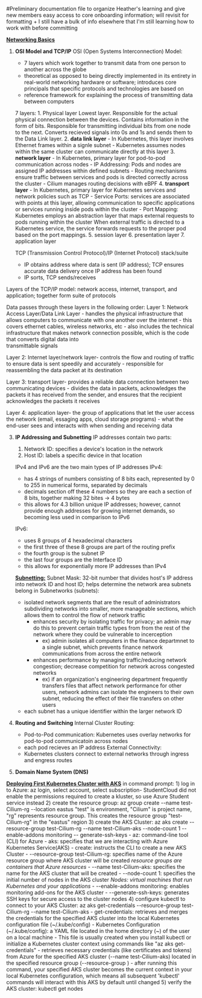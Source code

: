 #Preliminary documentation file to organize Heather's learning and give new members easy access to core onboarding information; will revisit for formatting + I still have a bulk of info elsewhere that I'm still learning how to work with before committing

<u><strong>Networking Basics</strong></u>

1. **OSI Model and TCP/IP**
   OSI (Open Systems Interconnection) Model:
      - 7 layers which work together to transmit data from one person to another across the globe
      - theoretical as opposed to being directly implemented in its entirety in real-world networking hardware or software; introduces core principals
        that specific protocols and technologies are based on
      - reference framework for explaining the process of transmitting data between computers
        
      7 layers:
       1\. Physical layer
           Lowest layer. Responsible for the actual physical connection between the devices. Contains information in the form of bits.
           Responsible for transmitting individual bits from one node to the next. Converts recieved signals into 0s and 1s and sends them to the
           Data Link layer.
       2\. **data link layer**
         - In Kubernetes, this layer involves Ethernet frames within a signle subnet
         - Kubernetes assumes nodes within the same cluster can communicate directly at this layer
       3\. **network layer**
         - In Kubernetes, primary layer for pod-to-pod communication across nodes
         - IP Addressing: Pods and nodes are assigned IP addresses within defined subnets
         - Routing mechanisms ensure traffic between services and pods is directed correctly across the cluster
            - Cilium manages routing decisions with eBPF
       4\. **transport layer**
         - In Kubernetes, primary layer for Kubernetes services and network policies such as TCP
         - Service Ports: services are associated with points at this layer, allowing communication to specific applications or
           services running inside pods within the cluster
         - Port Mapping: Kubernetes employs an abstraction layer that maps external requests to pods running within the cluster
                         When external traffic is directed to a Kubernetes service, the service forwards requests to the proper
                         pod based on the port mappings.
       5\. session layer
       6\. presentation layer
       7\. application layer
   
   TCP (Transmission Control Protocol)/IP (Internet Protocol) stack/suite
    - IP obtains address where data is sent (IP address); TCP ensures accurate data delivery once IP address has been found
    - IP sorts, TCP sends/receives

  Layers of the TCP/IP model: network access, internet, transport, and application; together form suite of protocols

  Data passes through these layers in the following order:
  Layer 1: Network Access Layer/Data Link Layer
      - handles the physical infrastructure that allows computers to communicate with one another over the internet
          - this covers ethernet cables, wireless networks, etc
      - also includes the technical infrastructure that makes network connection possible, which is the code that converts digital data into  
        transmittable signals
  
  Layer 2: Internet layer/network layer- controls the flow and routing of traffic to ensure data is sent speedily and accurately
      - responsible for reassembling the data packet at its destination
  
  Layer 3: transport layer- provides a reliable data connection between two communicating devices
      - divides the data in packets, acknowledges the packets it has received from the sender, and ensures that the recipient acknowledges the packets it receives
  
  Layer 4: application layer- the group of applications that let the user access the network (email, essaging apps, cloud storage programs)
      - what the end-user sees and interacts with when sending and receiving data

      
3. **IP Addressing and Subnetting**
   IP addresses contain two parts:
    1) Network ID: specifies a device's location in the network
    2) Host ID: labels a specific device in that location
       
   IPv4 and IPv6 are the two main types of IP addresses 
   IPv4:
   - has 4 strings of numbers consisting of 8 bits each, represented by 0 to 255 in numerical forms, separated by decimals
   - decimals section off these 4 numbers so they are each a section of 8 bits, together making 32 bites -> 4 bytes
   - this allows for 4.3 billion unique IP addresses; however, cannot provide enough addresses for growing internet demands, so becoming less used in comparison to IPv6

   IPv6:
   - uses 8 groups of 4 hexadecimal characters
   - the first three of these 8 groups are part of the routing prefix
   - the fourth group is the subnet IP
   - the last four groups are the Interface ID
   - this allows for exponentially more IP addresses than IPv4


   <u><strong> Subnetting:</strong></u>
   Subnet Mask: 32-bit number that divides host's IP address into network ID and host ID; helps determine the network area subnets
   belong in
   Subnetworks (subnets):
   - isolated network segments that are the result of administrators subdividing networks into smaller, more manageable sections, which allows
     them to control the flow of network traffic
       - enhances security by isolating traffic for privacy; an admin may do this to prevent certain traffic types from
         from the rest of the network where they could be vulnerable to incerception
           - ex) admin isolates all computers in the finance departmnet to a single subnet, which prevents finance
                 network communications from across the entire network 
       - enhances performance by managing traffic/reducing network congestion; decrease competition for network across congested networks
           - ex) if an organization's engineering department frequently transfers files that affect network performance for other users,
                 network admins can isolate the engineers to their own subnet, reducing the effect of their file transfers on other users
   - each subnet has a unique identifier within the larger network ID

3. **Routing and Switching**
   Internal Cluster Routing:
      - Pod-to-Pod communication: Kubernetes uses overlay networks for pod-to-pod communicatoin across nodes
      - each pod recieves an IP address
   External Connectivity:
      - Kubernetes clusters connect to external networks through ingress and engress routes
5. **Domain Name System (DNS)**


<u><strong>Deploying First Kubernetes Cluster with AKS</strong></u>
in command prompt: 
    1) log in to Azure: az login, select account, select subscription- StudentCloud did not enable the permissions required to create a kluster, so 
       use Azure Student service instead
    2) create the resource group: az group create --name test-Cilium-rg --location eastus
        "test" is environment, "Cilium" is project name, "rg" represents resource group.
        This creates the resource group "test-Cilium-rg" in the "eastus" region
    3) create the AKS Cluster: az aks create --resource-group test-Cilium-rg --name test-Cilium-aks --node-count 1 --enable-addons monitoring --
       generate-ssh-keys
        - az: command-line tool (CLI) for Azure
        - aks: specifies that we are interacting with Azure Kubernetes Service(AKS)
        - create: instructs the CLI to create a new AKS Cluster
        - --resource-group test-Cilium-rg: specifies name of the Azure resource group where AKS cluster will be created
            *resource groups are containers that Azure resources*
        - --name test-Cilium-aks: specifies the name for the AKS cluster that will be created
        - --node-count 1: specifies the initial number of nodes in the AKS cluster
            *Nodes: virtual machines that run Kubernetes and your applications*
        - --enable-addons monitoring: enables monitoring add-ons for the AKS cluster
        - --generate-ssh-keys: generates SSH keys for secure access to the cluster nodes
    4) configure kubectl to connect to your AKS Cluster: az aks get-credentials --resource-group test-Cilium-rg --name test-Cilium-aks
        - get-credentials: retrieves and merges the credentials for the specified AKS cluster into the local Kubernetes configuration file 
                           (~/.kube/config)
            - Kubernetes Configuration (~/.kube/config): a YAML file located in the home directory (~) of the user on a local machine
            - This file is usually created when you install kubectl or initialize a Kubernetes cluster context using commands like "az aks get-
              credentials"
            - retrieves necessary credentials (like certificates and tokens) from Azure for the specified AKS cluster (--name test-Cilium-aks) 
              located in the specified resource group (--resource-group <test-Cilium-rg>)
        - after running this command, your specified AKS cluster becomes the current context in your local Kubernetes configuration,
          which means all subsequent 'kubectl' commands will interact with this AKS by default until changed
    5) verify the AKS cluster: kubectl get nodes
